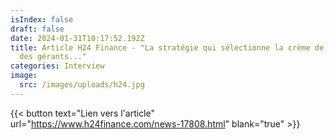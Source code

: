 ```yaml
---
isIndex: false
draft: false
date: 2024-01-31T10:17:52.192Z
title: Article H24 Finance - "La stratégie qui sélectionne la crème de la crème
  des gérants..."
categories: Interview
image:
  src: /images/uploads/h24.jpg
---
```

{{< button text="Lien vers l'article" url="https://www.h24finance.com/news-17808.html" blank="true" >}}